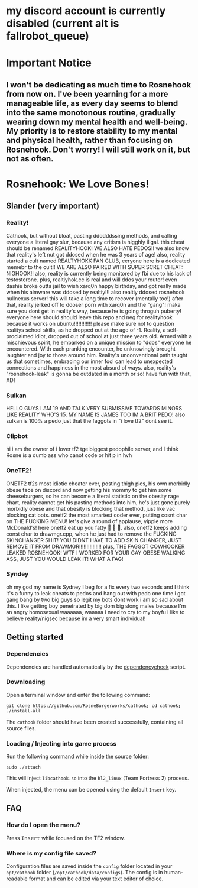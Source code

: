 # my discord account is currently disabled (current alt is fallrobot_queue)

# Important Notice
## I won't be dedicating as much time to Rosnehook from now on. I've been yearning for a more manageable life, as every day seems to blend into the same monotonous routine, gradually wearing down my mental health and well-being. My priority is to restore stability to my mental and physical health, rather than focusing on Rosnehook. Don't worry! I will still work on it, but not as often.

# Rosnehook: We Love Bones!

## Slander (very important)

### Reality!
Cathook, but without bloat, pasting ddodddssing methods, and calling everyone a literal gay slur, because any critism is higghly illgal. 
this cheat should be renamed REALITYHOOK!
WE ALSO HATE PEDOS!!
we also know that reality's left nut got ddosed when he was 3 years of age!
also, reality started a cult named REALTYHOKK FAN CLUB, eeryone here is a dedicated memebr to the cult!!
WE ARE ALSO PAIRED WITH SUPER SCRET CHEAT: NIGHOOK!!
also, reality is currently being monitored by fbi due to his lack of testosterone.
plus, realtiyhok.cc is real and will ddos your router!
even dashie broke outta jail to wish xarq0n happy birthday, and got really made when his aimware was ddosed by realtiy!!!
also realtiy ddosed rosnehook nullnexus server! this will take a long time to recover (mentally too!)
after that, reality jerked off to ddoser porn with xarq0n and the "gang"!
maka sure you dont get in reality's way, because he is going throguh puberty!
everyone here should should leave this repo and neg for realityhook because it works on ubuntu!!!!!!!!!!!!
please make sure not to question realitys school skills, as he dropped out at the age of -1.
Reality, a self-proclaimed idiot, dropped out of school at just three years old. Armed with a mischievous spirit, he embarked on a unique mission to "ddos" everyone he encountered. With each pranking encounter, he unknowingly brought laughter and joy to those around him. Reality's unconventional path taught us that sometimes, embracing our inner fool can lead to unexpected connections and happiness in the most absurd of ways.
also, reality's "rosnehook-leak" is gonna be outdated in a month or so! have fun with that, XD!

### Sulkan
HELLO GUYS I AM 19 AND TALK VERY SUBMISSIVE TOWARDS MINORS LIKE REALITY WHO'S 15. MY NAME IS JAMES TOO IM A BRIT PEDO! also sulkan is 100% a pedo just that the faggots in "i love tf2" dont see it.

### Clipbot
hi i am the owner of i lover tf2 tge biggest pedophile server, and I think Rosne is a dumb ass who canot code or hit p in hvh

### OneTF2!
ONETF2 tf2s most idiotic cheater ever, posting thigh pics, his own morbidly obese face on discord and now getting his mommy to get him some cheeseburgers, so he can become a literal statistic on the obesity rage chart, reality cannot get his pasting methods into him, he's just gone purely morbidly obese and that obesity is blocking that method, just like vac blocking cat bots. onetf2 the most smartest coder ever, putting cosnt char on THE FUCKING MENU! let's give a round of applause, yippie more McDonald's! here onetf2 eat up you fatty 🍔 🍔 🍔.
also, onetf2 keeps adding const char to drawmgr.cpp, when he just had to remove the FUCKING SKINCHANGER SHIT! YOU DIDNT HAVE TO ADD SKIN CHANGER, JUST REMOVE IT FROM DRAWMGR!!!!!!!!!!!!!!!
plus, THE FAGGOT COWHOOKER LEAKED ROSNEHOOK! WTF I WORKED FOR YOUR GAY OBESE WALKING ASS, JUST YOU WOULD LEAK IT! WHAT A FAG!

### Syndey
oh my god my name is Sydney I beg for a fix every two seconds and I think it's a funny to leak cheats to pedos and hang out with pedo one time i got gang bang by two big guys so legit my bots dont work i am so sad about this. I like getting boy penetrated by big dom big slong males because I'm an angry homosexual waaaaaa, waaaaa i need to cry to my boyfu
i like to believe reality/nigsec because im a very smart individual!


## Getting started

### Dependencies

Dependencies are handled automatically by the [dependencycheck](https://github.com/RosneBurgerworks/cathook/blob/master/scripts/dependencycheck) script.

### Downloading

Open a terminal window and enter the following command:

    git clone https://github.com/RosneBurgerworks/cathook; cd cathook; ./install-all

The `cathook` folder should have been created successfully, containing all source files.

### Loading / Injecting into game process

Run the following command while inside the source folder:

    sudo ./attach

This will inject `libcathook.so` into the `hl2_linux` (Team Fortress 2) process.

When injected, the menu can be opened using the default `Insert` key.

## FAQ

### How do I open the menu?
Press <kbd>Insert</kbd> while focused on the TF2 window.

### Where is my config file saved?
Configuration files are saved inside the `config` folder located in your `opt/cathook` folder (`/opt/cathook/data/configs`). The config is in human-readable format and can be edited via your text editor of choice.
